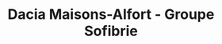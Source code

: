 ---
title: "Dacia Maisons-Alfort - Groupe Sofibrie"
url: /maisons-alfort/dacia-maisons-alfort-groupe-sofibrie/
shop: voiture
---